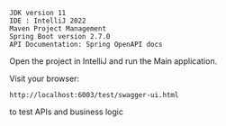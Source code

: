     JDK version 11
    IDE : IntelliJ 2022
    Maven Project Management
    Spring Boot version 2.7.0
    API Documentation: Spring OpenAPI docs

Open the project in IntelliJ and run the Main application.

Visit your browser: 

    http://localhost:6003/test/swagger-ui.html

to test APIs and business logic
